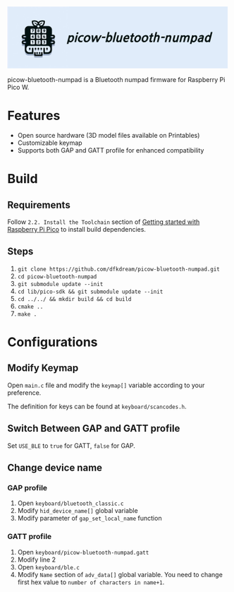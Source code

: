 <img src="https://github.com/dfkdream/picow-bluetooth-numpad/blob/e531696fb88a60e6b5b35936c6d37e39d83e5a2e/assets/logo-wordmark.png" alt="picow-bluetooth-numpad logo" width="500px" />

picow-bluetooth-numpad is a Bluetooth numpad firmware for Raspberry Pi Pico W.

# Features
* Open source hardware (3D model files available on Printables)
* Customizable keymap
* Supports both GAP and GATT profile for enhanced compatibility

# Build
## Requirements
Follow `2.2. Install the Toolchain` section of [Getting started with Raspberry Pi Pico](https://datasheets.raspberrypi.com/pico/getting-started-with-pico.pdf) to install build dependencies.

## Steps
1. `git clone https://github.com/dfkdream/picow-bluetooth-numpad.git`
2. `cd picow-bluetooth-numpad`
2. `git submodule update --init`
3. `cd lib/pico-sdk && git submodule update --init`
4. `cd ../../ && mkdir build && cd build`
5. `cmake ..`
6. `make .`

# Configurations
## Modify Keymap
Open `main.c` file and modify the `keymap[]` variable according to your preference.

The definition for keys can be found at `keyboard/scancodes.h`.

## Switch Between GAP and GATT profile
Set `USE_BLE` to `true` for GATT, `false` for GAP.

## Change device name
### GAP profile
1. Open `keyboard/bluetooth_classic.c`
2. Modify `hid_device_name[]` global variable
3. Modify parameter of `gap_set_local_name` function

### GATT profile
1. Open `keyboard/picow-bluetooth-numpad.gatt`
2. Modify line 2
3. Open `keyboard/ble.c`
4. Modify `Name` section of `adv_data[]` global variable. You need to change first hex value to `number of characters in name+1`.
